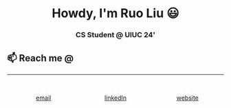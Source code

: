 <h1 align="center"> Howdy, I'm Ruo Liu 😃 </h1>

<h3 align="center"> CS Student @ UIUC 24'</h3>
<h2>📫 Reach me @</h2>
<hr>
<div align="center" style="display: flex; align-items: center; justify-content: center;">
    <figure>
        <a href="mailto:ruoliu2@illinois.edu" target="_blank">
            <picture>
                <source media="(prefers-color-scheme: dark)" srcset="icons/envelope-dark.svg" width="10%">
                <source media="(prefers-color-scheme: light)" srcset="icons/envelope.svg" width="10%">
                <img alt="" src="icons/envelope-dark.svg" width="10%">
            </picture>
            <figcaption>email</figcaption>
        </a>
    </figure>
    <img width="10%" />
    <figure>
        <a href="https://www.linkedin.com/in/ruo-liu/" target="_blank">
            <picture>
                <source media="(prefers-color-scheme: dark)" srcset="icons/linkedin-dark.svg" width="10%">
                <source media="(prefers-color-scheme: light)" srcset="icons/linkedin.svg" width="10%">
                <img alt="" src="icons/linkedin-dark.svg" width="10%">
            </picture>
            <figcaption>linkedIn</figcaption>
        </a>
    </figure>
    <img width="10%" />
    <figure>
        <a href="https://ruoliu.netlify.app" target="_blank">
            <picture>
                <source media="(prefers-color-scheme: dark)" srcset="icons/website-dark.svg" width="10%">
                <source media="(prefers-color-scheme: light)" srcset="icons/website.svg" width="10%">
                <img alt="" src="icons/website-dark.svg" width="10%">
            </picture>
            <figcaption>website</figcaption>
        </a>
    </figure>
</div>
